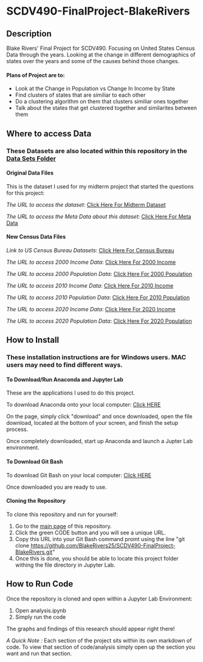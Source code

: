 # SCDV490-FinalProject-BlakeRivers

## Description
Blake Rivers' Final Project for SCDV490.  Focusing on United States Census Data through the years.
Looking at the change in different demographics of states over the years and some of the causes behind those changes.

#### Plans of Project are to:
- Look at the Change in Population vs Change In Income by State 
- Find clusters of states that are similiar to each other
- Do a clustering algorithm on them that clusters similiar ones together
- Talk about the states that get clustered together and similarites between them



## Where to access Data
### These Datasets are also located within this repository in the [Data Sets Folder](https://github.com/BlakeRivers25/SCDV490-FinalProject-BlakeRivers/tree/main/Data%20Sets)

#### Original Data Files
This is the dataset I used for my midterm project that started the questions for this project:


*The URL to access the dataset*:
[Click Here For Midterm Dataset](https://raw.githubusercontent.com/BlakeRivers25/SCDV490-FinalProject-BlakeRivers/main/Data%20Sets/county_census_and_election_result.csv)

*The URL to access the Meta Data about this dataset*:
[Click Here For Meta Data](https://raw.githubusercontent.com/BlakeRivers25/SCDV490-FinalProject-BlakeRivers/main/Data%20Sets/county_census_election_results_META_DATA.csv)



#### New Census Data Files
*Link to US Census Bureau Datasets*:
[Click Here For Census Bureau](https://data.census.gov/)


*The URL to access 2000 Income Data*:
[Click Here For 2000 Income](https://raw.githubusercontent.com/BlakeRivers25/SCDV490-FinalProject-BlakeRivers/main/Data%20Sets/2000%20Income%20Cleaned.csv)


*The URL to access 2000 Population Data*:
[Click Here For 2000 Population](https://raw.githubusercontent.com/BlakeRivers25/SCDV490-FinalProject-BlakeRivers/main/Data%20Sets/2000%20Population%20Cleaned.csv)


*The URL to access 2010 Income Data*:
[Click Here For 2010 Income](https://raw.githubusercontent.com/BlakeRivers25/SCDV490-FinalProject-BlakeRivers/main/Data%20Sets/2010%20Income%20Cleaned.csv)


*The URL to access 2010 Population Data*:
[Click Here For 2010 Population](https://raw.githubusercontent.com/BlakeRivers25/SCDV490-FinalProject-BlakeRivers/main/Data%20Sets/2010%20Population%20and%20Demographics%20Cleaned.csv)


*The URL to access 2020 Income Data*:
[Click Here For 2020 Income](https://raw.githubusercontent.com/BlakeRivers25/SCDV490-FinalProject-BlakeRivers/main/Data%20Sets/2020%20Income%20Cleaned.csv)


*The URL to access 2020 Population Data*: 
[Click Here For 2020 Population](https://raw.githubusercontent.com/BlakeRivers25/SCDV490-FinalProject-BlakeRivers/main/Data%20Sets/2020%20Population%20and%20Demographics%20Cleaned.csv)




## How to Install 
### These installation instructions are for Windows users.  MAC users may need to find different ways.
#### To Download/Run Anaconda and Jupyter Lab
These are the applications I used to do this project.

To download Anaconda onto your local computer: [Click HERE](https://www.anaconda.com/products/distribution)

On the page, simply click "download" and once downloaded, open the file download, located at the bottom of your screen, and finish the setup process.  

Once completely downloaded, start up Anaconda and launch a Jupter Lab environment.

#### To Download Git Bash
To download Git Bash on your local computer: [Click HERE](https://gitforwindows.org/)

Once downloaded you are ready to use.


#### Cloning the Repository
To clone this repository and run for yourself:
1. Go to the [main page](https://github.com/BlakeRivers25/SCDV490-FinalProject-BlakeRivers) of this repository.
2. Click the green CODE button and you will see a unique URL.
3. Copy this URL into your Git Bash command promt using the line "git clone https://github.com/BlakeRivers25/SCDV490-FinalProject-BlakeRivers.git"
4. Once this is done, you should be able to locate this project folder withing the file directory in Jupyter Lab.





## How to Run Code
Once the repository is cloned and open within a Jupyter Lab Environment:
1. Open analysis.ipynb
2. Simply run the code

The graphs and findings of this research should appear right there!

*A Quick Note :*
Each section of the project sits within its own markdown of code.  To view that section of code/analysis simply open up the section you want and run that section.
